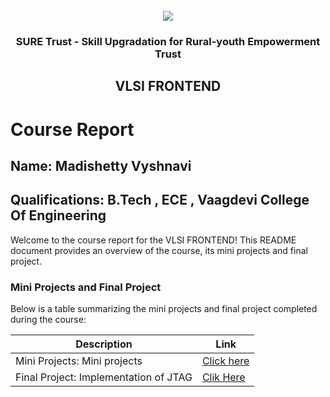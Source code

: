 <!-- PROJECT LOGO -->
<br />

<div align="center">
   <img src='https://user-images.githubusercontent.com/73131499/166115643-d3187f47-d38f-41b2-ae42-5ecbbc60de14.png' />


<h3 align="center">SURE Trust - Skill Upgradation for Rural-youth Empowerment Trust</h3>
  <h2>VLSI FRONTEND</h2>
</div>

# Course Report

## Name: Madishetty Vyshnavi

## Qualifications: B.Tech , ECE , Vaagdevi College Of Engineering 

Welcome to the course report for the VLSI FRONTEND! This README document provides an overview of the course, its mini projects and final project.

### Mini Projects and Final Project

Below is a table summarizing the mini projects and final project completed during the course:

| Description                               | Link                                    |
|-------------------------------------------|-----------------------------------------|
| Mini Projects: Mini projects              | [Click here](https://github.com/sure-trust/G13_VLSI/tree/main/Mini%20Projects/Vyshnavi%20Madishetti) |
| Final Project: Implementation of JTAG     |  [Clik Here](https://github.com/sure-trust/G13_VLSI/tree/main/Final%20Capstone%20Project/Vyshnavi%20Madishetti) |
